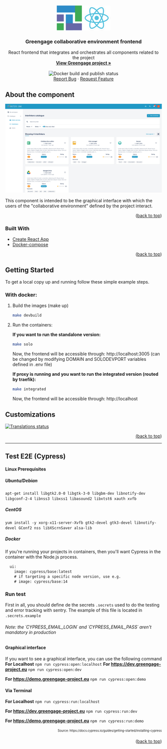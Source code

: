 <div id="top"></div>

<!-- PROJECT LOGO -->
<br />
<div align="center">
  <a href="https://github.com/greengage-project/frontend">
    <img src="images/logo.png" alt="Logo" width="172" height="80">
  </a>

  <h3 align="center">Greengage collaborative environment frontend</h3>

  <p align="center">
    React frontend that integrates and orchestrates all components related to the project
    <br />
    <a href="https://greengage-project.eu/"><strong>View Greengage project »</strong></a>
    <br />
    <br />
    <img src="https://github.com/greengage-project/frontend/actions/workflows/build-and-publish-docker.yml/badge.svg" alt="Docker build and publish status"></img>
    <br />
    <a href="https://github.com/greengage-project/frontend/issues">Report Bug</a>
    ·
    <a href="https://github.com/greengage-project/frontend/issues">Request Feature</a>
  </p>
</div>

<!-- ABOUT THE COMPONENT -->

## About the component

![Screen Shot](images/screenshot.png)

This component is intended to be the graphical interface with which the users of the "collaborative environment" defined by the project interact.

<p align="right">(<a href="#top">back to top</a>)</p>

### Built With

- [Create React App](https://create-react-app.dev/)
- [Docker-compose](https://docs.docker.com/compose/)

<p align="right">(<a href="#top">back to top</a>)</p>

<!-- GETTING STARTED -->

## Getting Started

To get a local copy up and running follow these simple example steps.

### With docker:

1. Build the images (make up)
   ```sh
   make devbuild
   ```
2. Run the containers:

   **If you want to run the standalone version:**

   ```sh
   make solo
   ```

   Now, the frontend will be accessible through: http://localhost:3005 (can be changed by modifying DOMAIN and SOLODEVPORT variables defined in .env file)

   **If proxy is running and you want to run the integrated version (routed by traefik):**

   ```sh
   make integrated
   ```

   Now, the frontend will be accessible through: http://localhost

<!-- GETTING STARTED -->

## Customizations

<a href="http://demo.greengage-project.eu/weblate/engage/greengage/">
<img src="http://demo.greengage-project.eu/weblate/widgets/greengage/-/frontend/multi-auto.svg" alt="Translations status" />

<p align="right">(<a href="#top">back to top</a>)</p>

---

## Test E2E (Cypress)

#### Linux Prerequisites

##### Ubuntu/Debian

`apt-get install libgtk2.0-0 libgtk-3-0 libgbm-dev libnotify-dev libgconf-2-4 libnss3 libxss1 libasound2 libxtst6 xauth xvfb`

##### CentOS

`yum install -y xorg-x11-server-Xvfb gtk2-devel gtk3-devel libnotify-devel GConf2 nss libXScrnSaver alsa-lib`

##### Docker

If you're running your projects in containers, then you'll want Cypress in the container with the Node.js process.

```
  ui:
    image: cypress/base:latest
    # if targeting a specific node version, use e.g.
    # image: cypress/base:14
```

### Run test

First in all, you should define de the secrets `.secrets` used to do the testing and error tracking with sentry. The example of this file is located in `.secrets.example`

###### Note: the ´CYPRESS_EMAIL_LOGIN´ and ´CYPRESS_EMAIL_PASS´ aren't mandatory in production

#### Graphical interface

If you want to see a graphical interface, you can use the following command
**For Localhost**
`npm run cypress:open:localhost`
**For https://dev.greengage-project.eu**
`npm run cypress:open:dev`

**For https://demo.greengage-project.eu**
`npm run cypress:open:demo`

#### Via Terminal

**For Localhost**
`npm run cypress:run:localhost`

**For https://dev.greengage-project.eu**
`npm run cypress:run:dev`

**For https://demo.greengage-project.eu**
`npm run cypress:run:demo`

<p align="right"><sub><sup>Source: https://docs.cypress.io/guides/getting-started/installing-cypress</sup></sub></p>

<p align="right">(<a href="#top">back to top</a>)</p>
